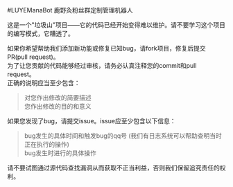 #LUYEManaBot
鹿野灸粉丝群定制管理机器人

这是一个"垃圾山"项目——它的代码已经开始变得难以维护。请不要学习这个项目的编写模式，它糟透了。  

如果你希望帮助我们添加新功能或修复已知bug，请fork项目，修复后提交PR(pull request)。  
为了让您贡献的代码能够经过审核，请务必认真注释您的commit和pull request。  
正确的说明应当至少包含：  

>对您作出修改的简要描述  
>您作出修改的目的和意义  

如果您发现了bug，请提交issue。issue应至少包含以下信息：  

>bug发生的具体时间和触发bug的qq号 (我们有日志系统可以帮助查明当时正在执行的操作)  
>bug发生时进行的具体操作  

请不要试图通过源代码查找漏洞从而获取不正当利益，否则我们保留追究责任的权利。

